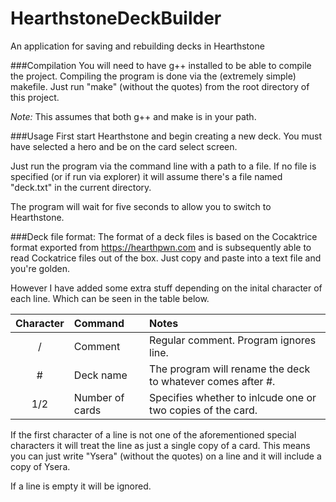 HearthstoneDeckBuilder
======================

An application for saving and rebuilding decks in Hearthstone

###Compilation
You will need to have g++ installed to be able to compile the project. Compiling the program is done via the (extremely simple) makefile. Just run "make" (without the quotes) from the root directory of this project. 

_Note:_ This assumes that both g++ and make is in your path.

###Usage
First start Hearthstone and begin creating a new deck. You must have selected a hero and be on the card select screen.

Just run the program via the command line with a path to a file. If no file is specified (or if run via explorer) it will assume there's a file named "deck.txt" in the current directory.

The program will wait for five seconds to allow you to switch to Hearthstone.

###Deck file format:
The format of a deck files is based on the Cocaktrice format exported from https://hearthpwn.com and is subsequently able to read Cockatrice files out of the box. Just copy and paste into a text file and you're golden.

However I have added some extra stuff depending on the inital character of each line. Which can be seen in the table below.

|Character | Command | Notes|
|:--------:|:--------|:------|
| / | Comment | Regular comment. Program ignores line.|
| # | Deck name | The program will rename the deck to whatever comes after #.|
| 1/2 | Number of cards | Specifies whether to inlcude one or two copies of the card.|

If the first character of a line is not one of the aforementioned special characters it will treat the line as just a single copy of a card. This means you can just write "Ysera" (without the quotes) on a line and it will include a copy of Ysera.

If a line is empty it will be ignored.

